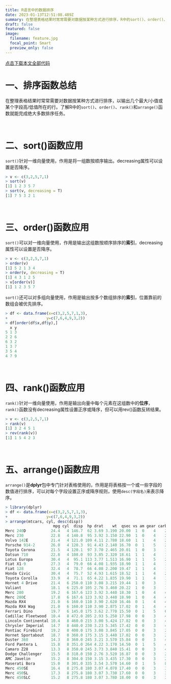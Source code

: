 ```yaml
---
title: R语言中的数据排序
date: 2023-01-13T12:51:08.489Z
summary: 在整理表格结果时常常需要对数据按某种方式进行排序，R中的sort()、order()、rank()和arrange()函数能够完成绝大多数排序任务。
draft: false
featured: false
image:
  filename: feature.jpg
  focal_point: Smart
  preview_only: false
---
```

[点击下载本文全部代码](R语言中的数据排序_代码.R)

# 一、排序函数总结

在整理表格结果时常常需要对数据按某种方式进行排序，以输出几个最大/小值或某个字段高/低值所在的行。了解R中的`sort()`、`order()`、`rank()`和`arrange()`函数就能完成绝大多数排序任务。

&nbsp;

# 二、sort()函数应用

`sort()`针对一维向量使用，作用是将一组数按顺序输出。decreasing属性可以设置是否降序。

```r
> v <- c(3,2,5,7,1)
> sort(v)
[1] 1 2 3 5 7
> sort(v, decreasing = T)
[1] 7 5 3 2 1
```

&nbsp;

# 三、order()函数应用

`sort()`可以对一维向量使用，作用是输出这组数按顺序排序的**索引**，decreasing属性可以设置是否降序。

```r
> v <- c(3,2,5,7,1)
> order(v)
[1] 5 2 1 3 4
> order(v, decreasing = T)
[1] 4 3 1 2 5
> v[order(v)]
[1] 1 2 3 5 7
```

`sort()`还可以对多组向量使用，作用是输出按多个数组排序的**索引**，位置靠前的数组会被优先排序。

```r
> df <- data.frame(x=c(3,2,5,7,1,3),
+                 y=c(7,6,4,9,3,2))
> df[order(df$x,df$y),]
  x y
5 1 3
2 2 6
6 3 2
1 3 7
3 5 4
4 7 9
```

&nbsp;

# 四、rank()函数应用

`rank()`针对一维向量使用，作用是输出向量中每个元素在这组数中的**位序**，`rank()`函数没有decreasing属性设置正序或降序，但可以用rev()函数反转结果。

```r
> v <- c(3,2,5,7,1)
> rank(v)
[1] 3 2 4 5 1
> rev(rank(v))
[1] 1 5 4 2 3
```

&nbsp;

# 五、arrange()函数应用

`arrange()`是**dplyr**包中专门针对表格使用的，作用是将表格按一个或一些字段的数值进行排序，可以对每个字段设置正序或降序规则，使用`desc(字段名)`来表示降序。

```r
> library(dplyr)
> df <- data.frame(x=c(3,2,5,7,1,3),
+                 y=c(7,6,4,9,3,2))
> arrange(mtcars, cyl, desc(disp))
                     mpg cyl  disp  hp drat    wt  qsec vs am gear carb
Merc 240D           24.4   4 146.7  62 3.69 3.190 20.00  1  0    4    2
Merc 230            22.8   4 140.8  95 3.92 3.150 22.90  1  0    4    2
Volvo 142E          21.4   4 121.0 109 4.11 2.780 18.60  1  1    4    2
Porsche 914-2       26.0   4 120.3  91 4.43 2.140 16.70  0  1    5    2
Toyota Corona       21.5   4 120.1  97 3.70 2.465 20.01  1  0    3    1
Datsun 710          22.8   4 108.0  93 3.85 2.320 18.61  1  1    4    1
Lotus Europa        30.4   4  95.1 113 3.77 1.513 16.90  1  1    5    2
Fiat X1-9           27.3   4  79.0  66 4.08 1.935 18.90  1  1    4    1
Fiat 128            32.4   4  78.7  66 4.08 2.200 19.47  1  1    4    1
Honda Civic         30.4   4  75.7  52 4.93 1.615 18.52  1  1    4    2
Toyota Corolla      33.9   4  71.1  65 4.22 1.835 19.90  1  1    4    1
Hornet 4 Drive      21.4   6 258.0 110 3.08 3.215 19.44  1  0    3    1
Valiant             18.1   6 225.0 105 2.76 3.460 20.22  1  0    3    1
Merc 280            19.2   6 167.6 123 3.92 3.440 18.30  1  0    4    4
Merc 280C           17.8   6 167.6 123 3.92 3.440 18.90  1  0    4    4
Mazda RX4           21.0   6 160.0 110 3.90 2.620 16.46  0  1    4    4
Mazda RX4 Wag       21.0   6 160.0 110 3.90 2.875 17.02  0  1    4    4
Ferrari Dino        19.7   6 145.0 175 3.62 2.770 15.50  0  1    5    6
Cadillac Fleetwood  10.4   8 472.0 205 2.93 5.250 17.98  0  0    3    4
Lincoln Continental 10.4   8 460.0 215 3.00 5.424 17.82  0  0    3    4
Chrysler Imperial   14.7   8 440.0 230 3.23 5.345 17.42  0  0    3    4
Pontiac Firebird    19.2   8 400.0 175 3.08 3.845 17.05  0  0    3    2
Hornet Sportabout   18.7   8 360.0 175 3.15 3.440 17.02  0  0    3    2
Duster 360          14.3   8 360.0 245 3.21 3.570 15.84  0  0    3    4
Ford Pantera L      15.8   8 351.0 264 4.22 3.170 14.50  0  1    5    4
Camaro Z28          13.3   8 350.0 245 3.73 3.840 15.41  0  0    3    4
Dodge Challenger    15.5   8 318.0 150 2.76 3.520 16.87  0  0    3    2
AMC Javelin         15.2   8 304.0 150 3.15 3.435 17.30  0  0    3    2
Maserati Bora       15.0   8 301.0 335 3.54 3.570 14.60  0  1    5    8
Merc 450SE          16.4   8 275.8 180 3.07 4.070 17.40  0  0    3    3
Merc 450SL          17.3   8 275.8 180 3.07 3.730 17.60  0  0    3    3
Merc 450SLC         15.2   8 275.8 180 3.07 3.780 18.00  0  0    3    3
```


